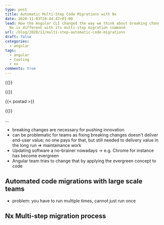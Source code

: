 ```yaml
---
type: post
title: Automatic Multi-Step Code Migrations with Nx
date: 2020-11-03T20:44:47+01:00
lead: How the Angular CLI changed the way we think about breaking changes & how
  Nx is different with its multi-step migration command
url: /blog/2020/11/multi-step-automatic-code-migrations
draft: false
categories:
  - angular
tags:
  - angular
  - tooling
  - nx
comments: true
---
```

{{<intro>}}
  
{{</intro>}}

<!--more-->

{{< postad >}}

{{<toc>}}

...

- breaking changes are necessary for pushing innovation
- can be problematic for teams as fixing breaking changes doesn't deliver end-user value; no one pays for that, but still needed to delivery value in the long run => maintainance work
- Updating software a no-brainer nowadays -> e.g. Chrome for instance has become evergreen
- Angular team tries to change that by applying the evergreen concept to code

## Automated code migrations with large scale teams

- problem: you have to run multiple times, cannot just run once


## Nx Multi-step migration process

